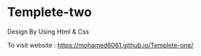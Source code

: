 # Templete-two

Design By Using Html & Css

To visit website :  https://mohamed6061.github.io/Templete-one/
